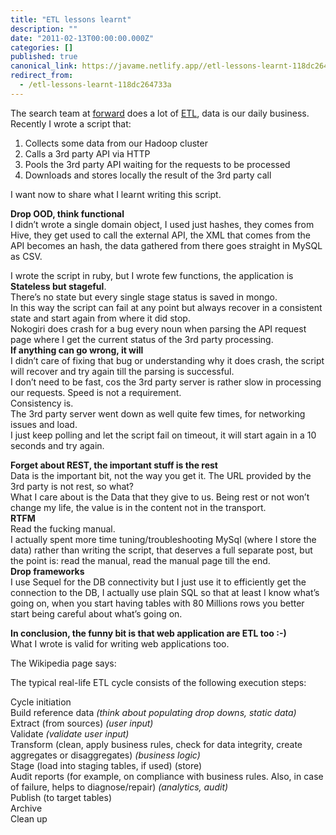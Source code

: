 ```yaml
---
title: "ETL lessons learnt"
description: ""
date: "2011-02-13T00:00:00.000Z"
categories: []
published: true
canonical_link: https://javame.netlify.app//etl-lessons-learnt-118dc264733a
redirect_from:
  - /etl-lessons-learnt-118dc264733a
---
```


The search team at [forward](http://forwardtechnology.co.uk/) does a lot of [ETL](http://en.wikipedia.org/wiki/Extract,_transform,_load), data is our daily business.   
Recently I wrote a script that:

1.  Collects some data from our Hadoop cluster
2.  Calls a 3rd party API via HTTP
3.  Pools the 3rd party API waiting for the requests to be processed
4.  Downloads and stores locally the result of the 3rd party call

I want now to share what I learnt writing this script.

**Drop OOD, think functional**  
I didn’t wrote a single domain object, I used just hashes, they comes from Hive, they get used to call the external API, the XML that comes from the API becomes an hash, the data gathered from there goes straight in MySQL as CSV.

I wrote the script in ruby, but I wrote few functions, the application is **Stateless but stageful**.   
There’s no state but every single stage status is saved in mongo.   
In this way the script can fail at any point but always recover in a consistent state and start again from where it did stop.   
Nokogiri does crash for a bug every noun when parsing the API request page where I get the current status of the 3rd party processing.   
**If anything can go wrong, it will**  
I didn’t care of fixing that bug or understanding why it does crash, the script will recover and try again till the parsing is successful.   
I don’t need to be fast, cos the 3rd party server is rather slow in processing our requests. Speed is not a requirement.   
Consistency is.  
The 3rd party server went down as well quite few times, for networking issues and load.   
I just keep polling and let the script fail on timeout, it will start again in a 10 seconds and try again.

**Forget about REST, the important stuff is the rest**  
Data is the important bit, not the way you get it. The URL provided by the 3rd party is not rest, so what?   
What I care about is the Data that they give to us. Being rest or not won’t change my life, the value is in the content not in the transport.  
**RTFM**  
Read the fucking manual.   
I actually spent more time tuning/troubleshooting MySql (where I store the data) rather than writing the script, that deserves a full separate post, but the point is: read the manual, read the manual page till the end.   
**Drop frameworks**  
I use Sequel for the DB connectivity but I just use it to efficiently get the connection to the DB, I actually use plain SQL so that at least I know what’s going on, when you start having tables with 80 Millions rows you better start being careful about what’s going on.

**In conclusion, the funny bit is that web application are ETL too :-)**  
What I wrote is valid for writing web applications too.

The Wikipedia page says:

The typical real-life ETL cycle consists of the following execution steps:

Cycle initiation  
Build reference data _(think about populating drop downs, static data)_  
Extract (from sources) _(user input)_  
Validate _(validate user input)_  
Transform (clean, apply business rules, check for data integrity, create aggregates or disaggregates) _(business logic)_  
Stage (load into staging tables, if used) (store)  
Audit reports (for example, on compliance with business rules. Also, in case of failure, helps to diagnose/repair) _(analytics, audit)_  
Publish (to target tables)  
Archive  
Clean up
